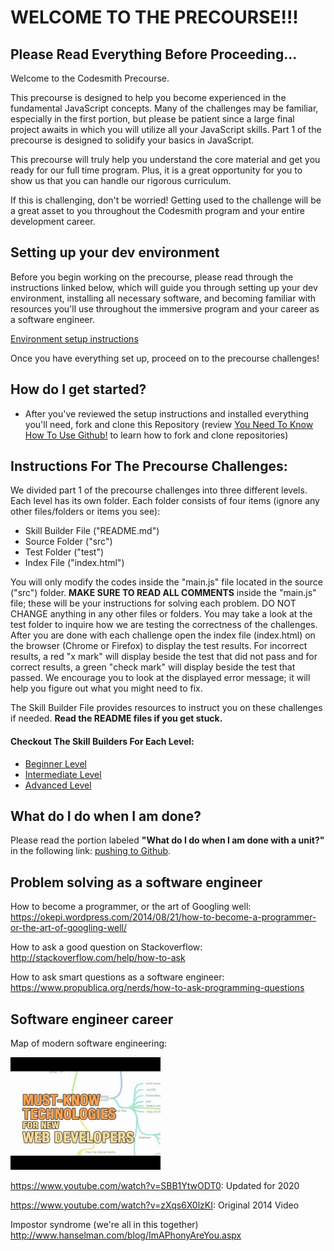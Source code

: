 # WELCOME TO THE PRECOURSE!!!

## Please Read Everything Before Proceeding...

Welcome to the Codesmith Precourse.

This precourse is designed to help you become experienced in the fundamental JavaScript concepts. Many of the challenges may be familiar, especially in the first portion, but please be patient since a large final project awaits in which you will utilize all your JavaScript skills. Part 1 of the precourse is designed to solidify your basics in JavaScript.

This precourse will truly help you understand the core material and get you ready for our full time program. Plus, it is a great opportunity for you to show us that you can handle our rigorous curriculum.

If this is challenging, don't be worried! Getting used to the challenge will be a great asset to you throughout the Codesmith program and your entire development career.

## Setting up your dev environment

Before you begin working on the precourse, please read through the instructions linked below, which will guide you through setting up your dev environment, installing all necessary software, and becoming familiar with resources you'll use throughout the immersive program and your career as a software engineer.

[Environment setup instructions](https://github.com/CodesmithLLC/dev-environment-setup)

Once you have everything set up, proceed on to the precourse challenges!

## How do I get started?
- After you've reviewed the setup instructions and installed everything you'll need, fork and clone this Repository (review [You Need To Know How To Use Github!](https://github.com/CodesmithLLC/dev-environment-setup#you-need-to-know-how-to-use-github) to learn how to fork and clone repositories)

## Instructions For The Precourse Challenges:

We divided part 1 of the precourse challenges into three different levels. Each level has its own folder. Each folder consists of four items (ignore any other files/folders or items you see):

- Skill Builder File ("README.md")
- Source Folder ("src")
- Test Folder ("test")
- Index File ("index.html")

You will only modify the codes inside the "main.js" file located in the source ("src") folder. **MAKE SURE TO READ ALL COMMENTS** inside the "main.js" file; these will be your instructions for solving each problem. DO NOT CHANGE anything in any other files or folders. You may take a look at the test folder to inquire how we are testing the correctness of the challenges. After you are done with each challenge open the index file (index.html) on the browser (Chrome or Firefox) to display the test results. For incorrect results, a red "x mark" will display beside the test that did not pass and for correct results, a green "check mark" will display beside the test that passed. We encourage you to look at the displayed error message; it will help you figure out what you might need to fix.

The Skill Builder File provides resources to instruct you on these challenges if needed. **Read the README files if you get stuck.**

#### Checkout The Skill Builders For Each Level:

- [Beginner Level](https://github.com/CodesmithLLC/precourse-part-1/blob/master/Level-1-Beginner/README.md)
- [Intermediate Level](https://github.com/CodesmithLLC/precourse-part-1/blob/master/Level-2-Intermediate/README.md)
- [Advanced Level](https://github.com/CodesmithLLC/precourse-part-1/blob/master/Level-3-Advanced/README.md)

## What do I do when I am done?

Please read the portion labeled **"What do I do when I am done with a unit?"** in the following link: [pushing to Github](https://github.com/CodesmithLLC/precourse-JSFundamentals/blob/master/GitHub.md).

## Problem solving as a software engineer

How to become a programmer, or the art of Googling well:
<https://okepi.wordpress.com/2014/08/21/how-to-become-a-programmer-or-the-art-of-googling-well/>

How to ask a good question on Stackoverflow:
<http://stackoverflow.com/help/how-to-ask>

How to ask smart questions as a software engineer:
<https://www.propublica.org/nerds/how-to-ask-programming-questions>

## Software engineer career

Map of modern software engineering:

<a href="https://www.youtube.com/watch?v=SBB1YtwODT0" target="_blank"><img src="./docs/assets/images/web-developer-map-thumb.jpeg"
width="240" height="180"/></a>

<https://www.youtube.com/watch?v=SBB1YtwODT0>: Updated for 2020

<https://www.youtube.com/watch?v=zXqs6X0lzKI>: Original 2014 Video

Impostor syndrome (we're all in this together)
<http://www.hanselman.com/blog/ImAPhonyAreYou.aspx>
